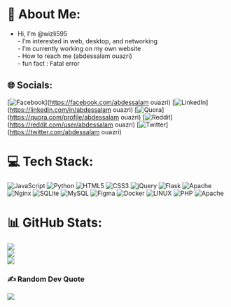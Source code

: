 # 💫 About Me:
- Hi, I’m @wizli595<br>-  I’m interested in web, desktop, and networking<br>-  I’m currently working on my own website<br>- How to reach me (abdessalam ouazri)<br>- fun fact : Fatal error


## 🌐 Socials:
[![Facebook](https://img.shields.io/badge/Facebook-%231877F2.svg?logo=Facebook&logoColor=white)](https://facebook.com/abdessalam ouazri) [![LinkedIn](https://img.shields.io/badge/LinkedIn-%230077B5.svg?logo=linkedin&logoColor=white)](https://linkedin.com/in/abdessalam ouazri) [![Quora](https://img.shields.io/badge/Quora-%23B92B27.svg?logo=Quora&logoColor=white)](https://quora.com/profile/abdessalam ouazri) [![Reddit](https://img.shields.io/badge/Reddit-%23FF4500.svg?logo=Reddit&logoColor=white)](https://reddit.com/user/abdessalam ouazri) [![Twitter](https://img.shields.io/badge/Twitter-%231DA1F2.svg?logo=Twitter&logoColor=white)](https://twitter.com/abdessalam ouazri) 

# 💻 Tech Stack:
![JavaScript](https://img.shields.io/badge/javascript-%23323330.svg?style=for-the-badge&logo=javascript&logoColor=%23F7DF1E) ![Python](https://img.shields.io/badge/python-3670A0?style=for-the-badge&logo=python&logoColor=ffdd54) ![HTML5](https://img.shields.io/badge/html5-%23E34F26.svg?style=for-the-badge&logo=html5&logoColor=white) ![CSS3](https://img.shields.io/badge/css3-%231572B6.svg?style=for-the-badge&logo=css3&logoColor=white) ![jQuery](https://img.shields.io/badge/jquery-%230769AD.svg?style=for-the-badge&logo=jquery&logoColor=white) ![Flask](https://img.shields.io/badge/flask-%23000.svg?style=for-the-badge&logo=flask&logoColor=white) ![Apache](https://img.shields.io/badge/apache-%23D42029.svg?style=for-the-badge&logo=apache&logoColor=white) ![Nginx](https://img.shields.io/badge/nginx-%23009639.svg?style=for-the-badge&logo=nginx&logoColor=white) ![SQLite](https://img.shields.io/badge/sqlite-%2307405e.svg?style=for-the-badge&logo=sqlite&logoColor=white) ![MySQL](https://img.shields.io/badge/mysql-%2300f.svg?style=for-the-badge&logo=mysql&logoColor=white) 	![Figma](https://img.shields.io/badge/figma-%23F24E1E.svg?style=for-the-badge&logo=figma&logoColor=white) ![Docker](https://img.shields.io/badge/docker-%230db7ed.svg?style=for-the-badge&logo=docker&logoColor=white) ![LINUX](https://img.shields.io/badge/Linux-FCC624?style=for-the-badge&logo=linux&logoColor=black) ![PHP](https://img.shields.io/badge/php-%23777BB4.svg?style=for-the-badge&logo=php&logoColor=white) ![Apache](https://img.shields.io/badge/apache-%23D42029.svg?style=for-the-badge&logo=apache&logoColor=white)
# 📊 GitHub Stats:
![](https://github-readme-stats.vercel.app/api?username=wizli595&theme=dark&hide_border=false&include_all_commits=false&count_private=false)<br/>
![](https://github-readme-streak-stats.herokuapp.com/?user=wizli595&theme=dark&hide_border=false)<br/>
![](https://github-readme-stats.vercel.app/api/top-langs/?username=wizli595&theme=dark&hide_border=false&include_all_commits=false&count_private=false&layout=compact)

### ✍️ Random Dev Quote
![](https://quotes-github-readme.vercel.app/api?type=horizontal&theme=radical)



<!-- Proudly created with GPRM ( https://gprm.itsvg.in ) -->
